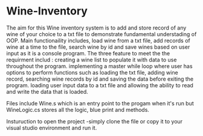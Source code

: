 # Wine-Inventory 
The aim for this Wine inventory system is to add and store record of any wine of your choice to a txt file to demonstrate fundamental understading of OOP.
 Main functionaility includes, load wine from a txt file, add records of wine at a time to the file, search wine by id and save wines based on user input as it is a console program. The three feature to meet the the requirment includ :
 creating a wine list to populate it with data to use throughout the program.
 implementing a master while loop where user has options to perform functions such as loading the txt file, adding wine record, searching wine records by id and saving the data before exiting the program.
 loading user input data to a txt file and allowing the ability to read and write the data that is loaded.
 
Files include Wine.s which is an entry point to the progam when it's run but WineLogic.cs stores all the logic, blue print and methods.

Insturuction to open the project -simply clone the file or copy it to your visual studio environment and run it. 

